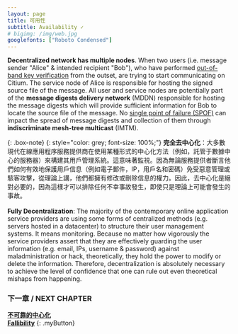 ```yaml
---
layout: page
title: 可用性
subtitle: Availability ✓
# bigimg: /img/web.jpg
googlefonts: ["Roboto Condensed"]
---
```


__Decentralized network has multiple nodes__. When two users (i.e. message sender "Alice" & intended recipient "Bob"), who have performed [out-of-band key verification](https://ssd.eff.org/en/module/key-verification) from the outset, are trying to start communicating on Citium. The service node of Alice is responsible for hosting the signed source file of the message. All user and service nodes are potentially part of the **message digests delivery network** (MDDN) responsible for hosting the message digests which will provide sufficient information for Bob to locate the source file of the message. No [single point of failure (SPOF)](https://en.wikipedia.org/wiki/Single_point_of_failure) can impact the spread of message digests and collection of them through **indiscriminate mesh-tree multicast** (IMTM).

{: .box-note}
{: style="color: grey; font-size: 100%;"}
__完全去中心化__：大多數現代在線應用程序服務提供商在使用某種形式的中心化方法（例如，託管于數據中心的服務器）來構建其用戶管理系統。這意味著監視。因為無論服務提供者斷言他們如何有效地保護用戶信息（例如電子郵件，IP，用戶名和密碼）免受惡意管理或駭客攻擊，從理論上講，他們都擁有修改或刪除信息的權力。因此，去中心化是絕對必要的，因為這樣才可以排除任何不幸事故發生，即使只是理論上可能會發生的事故。
<br><br>
__Fully Decentralization__: The majority of the contemporary online application service providers are using some forms of centralized methods (e.g. servers hosted in a datacenter) to structure their user management systems. It means monitoring. Because no matter how vigorously the service providers assert that they are effectively guarding the user information (e.g. email, IPs, username & password) against maladministration or hack, theoretically, they hold the power to modify or delete the information. Therefore, decentralization is absolutely necessary to achieve the level of confidence that one can rule out even theoretical mishaps from happening.

### 下一章 / NEXT CHAPTER
[**不可靠的中心化**](../fallible_providers)<br>
[**Fallibility**](../fallible_providers)
{: .myButton}
